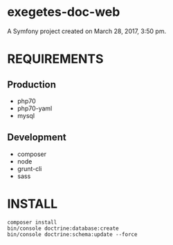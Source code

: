 exegetes-doc-web
================

A Symfony project created on March 28, 2017, 3:50 pm.

# REQUIREMENTS


## Production

* php70
* php70-yaml
* mysql

## Development

* composer
* node
* grunt-cli
* sass

# INSTALL

```
composer install
bin/console doctrine:database:create
bin/console doctrine:schema:update --force
```